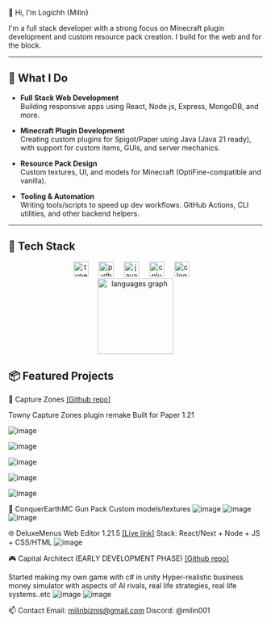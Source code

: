 👋 Hi, I'm Logichh {Milin}

I'm a full stack developer with a strong focus on Minecraft plugin development and custom resource pack creation. I build for the web and for the block.

---

## 🚀 What I Do

- **Full Stack Web Development**  
  Building responsive apps using React, Node.js, Express, MongoDB, and more.

- **Minecraft Plugin Development**  
  Creating custom plugins for Spigot/Paper using Java (Java 21 ready), with support for custom items, GUIs, and server mechanics.

- **Resource Pack Design**  
  Custom textures, UI, and models for Minecraft (OptiFine-compatible and vanilla).

- **Tooling & Automation**  
  Writing tools/scripts to speed up dev workflows. GitHub Actions, CLI utilities, and other backend helpers.

---
## 🧰 Tech Stack

<div align="center">
  <img src="https://cdn.jsdelivr.net/gh/devicons/devicon/icons/typescript/typescript-original.svg" height="30" alt="typescript logo"  />
  <img width="12" />
  <img src="https://cdn.jsdelivr.net/gh/devicons/devicon/icons/python/python-original.svg" height="30" alt="python logo"  />
  <img width="12" />
  <img src="https://cdn.jsdelivr.net/gh/devicons/devicon/icons/java/java-original.svg" height="30" alt="java logo"  />
  <img width="12" />
  <img src="https://cdn.jsdelivr.net/gh/devicons/devicon/icons/cplusplus/cplusplus-original.svg" height="30" alt="cplusplus logo"  />
  <img width="12" />
  <img src="https://cdn.jsdelivr.net/gh/devicons/devicon/icons/c/c-original.svg" height="30" alt="c logo"  />
  <img width="12" />
</div>

<div align="center">
  <img src="https://github-readme-stats.vercel.app/api/top-langs?username=logichh&locale=en&hide_title=true&layout=compact&card_width=320&langs_count=6&theme=dracula&hide_border=true" height="150" alt="languages graph"  />
</div

---
## 📦 Featured Projects

🔧 Capture Zones [[Github repo]](https://github.com/logichh/CaptureZones)

Towny Capture Zones plugin remake
Built for Paper 1.21

![image](https://github.com/user-attachments/assets/63fd18c9-a2f4-413b-91e6-68836884c8ea)

![image](https://github.com/user-attachments/assets/e586d5e8-fbc0-433d-8886-9b5b41e78d92)

![image](https://github.com/user-attachments/assets/e93bb764-5240-4d14-b0e3-a1bee9357572)

![image](https://github.com/user-attachments/assets/1ba1a1a1-4bd8-4f58-841e-bd034f68c9f8)

![image](https://github.com/user-attachments/assets/8105a581-a42e-4c9a-a238-3c1d53a3c022)


🎨 ConquerEarthMC Gun Pack
Custom models/textures
![image](https://github.com/user-attachments/assets/49c8f276-b041-493f-a54e-3588dde58055) ![image](https://github.com/user-attachments/assets/761592f0-c70d-4ce6-973d-3395f9b5475f)
![image](https://github.com/user-attachments/assets/3b32380b-4a2a-43ed-b289-83103f7a82da)


🌐 DeluxeMenus Web Editor 1.21.5 [[Live link]](https://github.com/logichh/adykei)
Stack: React/Next + Node + JS + CSS/HTML
![image](https://github.com/user-attachments/assets/9c8e35b3-dd3b-4ca3-a03d-916ca347d0e5)

🎮 Capital Architect (EARLY DEVELOPMENT PHASE) [[Github repo]](https://github.com/logichh/Capital)

Started making my own game with c# in unity
Hyper-realistic business money simulator with aspects of AI rivals, real life strategies, real life systems..etc
![image](https://github.com/user-attachments/assets/40a1e944-7cce-4b98-9bf9-c25b26f8018d)
![image](https://github.com/user-attachments/assets/339bfa9b-58d1-490b-83c1-0850e22b5705)

📫 Contact
Email: milinbiznis@gmail.com
Discord: @milin001
